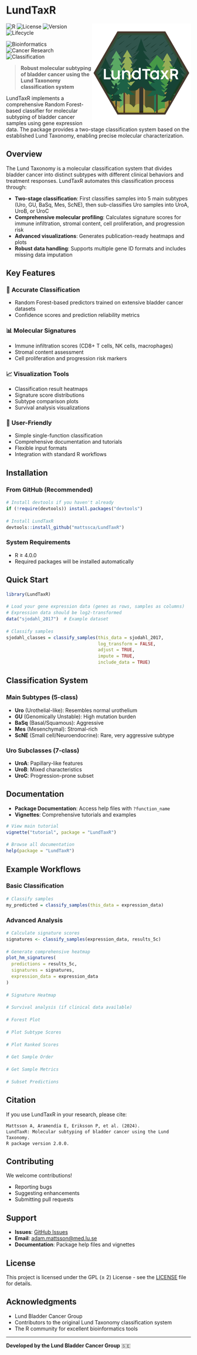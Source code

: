 # LundTaxR

<img src="man/figures/logo.png" align="right" height="270" alt="LundTaxR logo" />

<!-- R Package Badges -->
![R](https://img.shields.io/badge/R-%E2%89%A54.0.0-blue)
![License](https://img.shields.io/badge/license-GPL%20(%E2%89%A5%202)-blue)
![Version](https://img.shields.io/badge/version-2.0.0-blue)
![Lifecycle](https://img.shields.io/badge/lifecycle-stable-brightgreen)

<!-- Domain Badges -->
![Bioinformatics](https://img.shields.io/badge/domain-bioinformatics-purple)
![Cancer Research](https://img.shields.io/badge/application-cancer%20research-red)
![Classification](https://img.shields.io/badge/method-machine%20learning-orange)



> **Robust molecular subtyping of bladder cancer using the Lund Taxonomy classification system**

LundTaxR implements a comprehensive Random Forest-based classifier for molecular subtyping of bladder cancer samples using gene expression data. The package provides a two-stage classification system based on the established Lund Taxonomy, enabling precise molecular characterization.

## Overview

The Lund Taxonomy is a molecular classification system that divides bladder cancer into distinct subtypes with different clinical behaviors and treatment responses. LundTaxR automates this classification process through:

- **Two-stage classification**: First classifies samples into 5 main subtypes (Uro, GU, BaSq, Mes, ScNE), then sub-classifies Uro samples into UroA, UroB, or UroC
- **Comprehensive molecular profiling**: Calculates signature scores for immune infiltration, stromal content, cell proliferation, and progression risk
- **Advanced visualizations**: Generates publication-ready heatmaps and plots
- **Robust data handling**: Supports multiple gene ID formats and includes missing data imputation

## Key Features

### 🎯 **Accurate Classification**
- Random Forest-based predictors trained on extensive bladder cancer datasets
- Confidence scores and prediction reliability metrics

### 📊 **Molecular Signatures**
- Immune infiltration scores (CD8+ T cells, NK cells, macrophages)
- Stromal content assessment
- Cell proliferation and progression risk markers

### 📈 **Visualization Tools**
- Classification result heatmaps
- Signature score distributions
- Subtype comparison plots
- Survival analysis visualizations

### 🔧 **User-Friendly**
- Simple single-function classification
- Comprehensive documentation and tutorials
- Flexible input formats
- Integration with standard R workflows

## Installation

### From GitHub (Recommended)
```r
# Install devtools if you haven't already
if (!require(devtools)) install.packages("devtools")

# Install LundTaxR
devtools::install_github("mattssca/LundTaxR")
```

### System Requirements
- R ≥ 4.0.0
- Required packages will be installed automatically

## Quick Start

```r
library(LundTaxR)

# Load your gene expression data (genes as rows, samples as columns)
# Expression data should be log2-transformed
data("sjodahl_2017")  # Example dataset

# Classify samples
sjodahl_classes = classify_samples(this_data = sjodahl_2017, 
                                   log_transform = FALSE, 
                                   adjust = TRUE, 
                                   impute = TRUE, 
                                   include_data = TRUE)

```

## Classification System

### Main Subtypes (5-class)
- **Uro** (Urothelial-like): Resembles normal urothelium
- **GU** (Genomically Unstable): High mutation burden
- **BaSq** (Basal/Squamous): Aggressive
- **Mes** (Mesenchymal): Stromal-rich
- **ScNE** (Small cell/Neuroendocrine): Rare, very aggressive subtype

### Uro Subclasses (7-class)
- **UroA**: Papillary-like features
- **UroB**: Mixed characteristics  
- **UroC**: Progression-prone subset

## Documentation

- **Package Documentation**: Access help files with `?function_name`
- **Vignettes**: Comprehensive tutorials and examples

```r
# View main tutorial
vignette("tutorial", package = "LundTaxR")

# Browse all documentation
help(package = "LundTaxR")
```

## Example Workflows

### Basic Classification
```r
# Classify samples
my_predicted = classify_samples(this_data = expression_data)
```

### Advanced Analysis
```r
# Calculate signature scores
signatures <- classify_samples(expression_data, results_5c)

# Generate comprehensive heatmap
plot_hm_signatures(
  predictions = results_5c,
  signatures = signatures,
  expression_data = expression_data
)

# Signature Heatmap

# Survival analysis (if clinical data available)

# Forest Plot

# Plot Subtype Scores

# Plot Ranked Scores

# Get Sample Order

# Get Sample Metrics

# Subset Predictions

```

## Citation

If you use LundTaxR in your research, please cite:

```
Mattsson A, Aramendía E, Eriksson P, et al. (2024). 
LundTaxR: Molecular subtyping of bladder cancer using the Lund Taxonomy. 
R package version 2.0.0.
```

## Contributing

We welcome contributions!
- Reporting bugs
- Suggesting enhancements  
- Submitting pull requests

## Support

- **Issues**: [GitHub Issues](https://github.com/mattssca/LundTaxR/issues)
- **Email**: adam.mattsson@med.lu.se
- **Documentation**: Package help files and vignettes

## License

This project is licensed under the GPL (≥ 2) License - see the [LICENSE](LICENSE) file for details.

## Acknowledgments

- Lund Bladder Cancer Group
- Contributors to the original Lund Taxonomy classification system
- The R community for excellent bioinformatics tools

---

**Developed by the Lund Bladder Cancer Group** 🇸🇪
